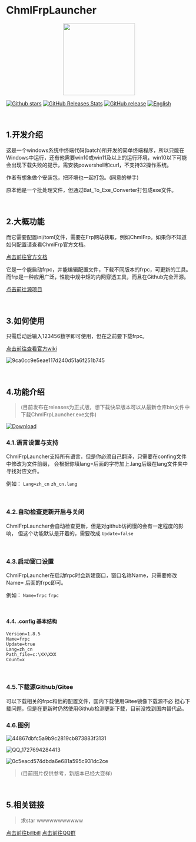# ChmlFrpLauncher

<p align="center">
    <img src="https://github.com/user-attachments/assets/1cbdf8df-3910-4bc2-91a7-a5768aa41557"
        height="195">
</p>

<a href="https://github.com/Qianyiaz/ChmlFrpLauncher">![Github stars](https://img.shields.io/github/stars/Qianyiaz/ChmlFrpLauncher.svg)</a>
[![GitHub Releases Stats](https://img.shields.io/github/downloads/Qianyiaz/ChmlFrpLauncher/total.svg?logo=github)](https://github.com/Qianyiaz/ChmlFrpLauncher)
[![GitHub release](https://img.shields.io/github/tag/Qianyiaz/ChmlFrpLauncher.svg?label=release)](github.com/Qianyiaz/ChmlFrpLauncher)
<a href="https://github.com/Qianyiaz/ChmlFrpLauncher/blob/1.8.4/README_en.md">![English](https://img.shields.io/badge/English-click-blue)</a>

<br/>

## 1.开发介绍

这是一个windows系统中终端代码(batch)所开发的简单终端程序，所以只能在Windows中运行，还有他需要win10或win11及以上的运行环境，win10以下可能会出现下载失败的提示，需安装powershell和curl，不支持32操作系统。

作者有想象做个安装包，把环境也一起打包。(同意的举手)

原本他是一个批处理文件，但通过Bat_To_Exe_Converter打包成exe文件。

<br/>

## 2.大概功能

而它需要配置ini/toml文件，需要在Frp网站获取，例如ChmlFrp。如果你不知道如何配置请查看ChmlFrp官方文档。

<a href="https://docs.chcat.cn/docs/chmlfrp/%E4%BD%BF%E7%94%A8%E6%96%87%E6%A1%A3/tutorial">点击前往官方文档</a>

它是一个能启动frpc，并能编辑配置文件，下载不同版本的frpc，可更新的工具。而frp是一种应用广泛，性能中规中矩的内网穿透工具，而且在Github完全开源。

<a href="https://github.com/fatedier/frp">点击前往源项目</a>

<br/>

## 3.如何使用

只需启动后输入123456数字即可使用，但在之前要下载frpc。

<a href="https://github.com/Qianyiaz/ChmlFrpLauncher/wiki">点击前往查看官方wiki</a>

![9ca0cc9e5eae117d240d51a6f251b745](https://github.com/user-attachments/assets/98b03b2f-e4c1-402f-a2bb-a87c5f85788f)

<br/>

## 4.功能介绍
>
>(目前发布在releases为正式版，想下载快早版本可以从最新仓库bin文件中下载ChmlFrpLauncher.exe文件)

<a href="https://github.com/Qianyiaz/ChmlFrpLauncher/raw/refs/heads/1.8.5/Integrat/Bin/ChmlFrpLauncher.exe">![Download](https://img.shields.io/badge/Download-click-blue)</a>

### 4.1.语言设置与支持

ChmlFrpLauncher支持所有语言，但是你必须自己翻译，只需要在confing文件中修改为文件前缀，
会根据你填lang=后面的字符加上.lang后缀在lang文件夹中寻找对应文件。

例如： `Lang=zh_cn`  `zh_cn.lang`

<br/>

### 4.2.自动检查更新开启与关闭

ChmlFrpLauncher会自动检查更新，但是对github访问慢的会有一定程度的影响，
但这个功能默认是开着的，需要改成 `Update=false`

<br/>

### 4.3.启动窗口设置

ChmlFrpLauncher在启动frpc时会新建窗口，窗口名称Name，只需要修改Name=
后面的frpc即可。

例如： `Name=frpc`  `frpc`

<br/>

#### 4.4. .config 基本结构

```
Version=1.8.5
Name=frpc 
Update=true
Lang=zh_cn
Path_file=c:\XX\XXX
Count=x
```

<br/>

### 4.5.下载源Github/Gitee

可以下载相关的frpc和他的配置文件，国内下载使用Gitee镜像下载源不必
担心下载问题，但是在更新时仍然使用Github检测更新下载，目前没找到国内替代品。

### 4.6.图例

![44867dbfc5a9b9c2819cb873883f3131](https://github.com/user-attachments/assets/1ac8ffe4-7649-4a76-b0f0-dbeb702f00fc)

![QQ_1727694284413](https://github.com/user-attachments/assets/a28c15ae-9548-4a94-9e4c-5e710c188e13)

![0c5eacd574dbda6e681a595c931dc2ce](https://github.com/user-attachments/assets/e4add26b-ca78-4128-ac11-60cef6ed9d13)

>(目前图片仅供参考，新版本已经大变样) 

<br/>

## 5.相关链接
>
>求star wwwwwwwwwww

<a href="https://space.bilibili.com/1582404131">点击前往billbill</a>
<a href="https://qm.qq.com/q/thFfQ0fFm2">点击前往QQ群</a>
